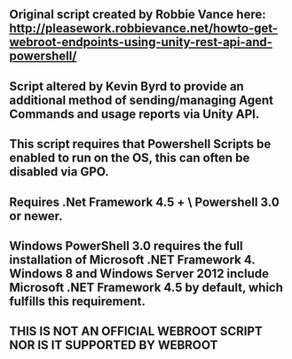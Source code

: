 ## Original script created by Robbie Vance here: http://pleasework.robbievance.net/howto-get-webroot-endpoints-using-unity-rest-api-and-powershell/
## Script altered by Kevin Byrd to provide an additional method of sending/managing Agent Commands and usage reports via Unity API.
## This script requires that Powershell Scripts be enabled to run on the OS, this can often be disabled via GPO.
## Requires .Net Framework 4.5 + \ Powershell 3.0 or newer.
## Windows PowerShell 3.0 requires the full installation of Microsoft .NET Framework 4. Windows 8 and Windows Server 2012 include Microsoft .NET Framework 4.5 by default, which fulfills this requirement.
## THIS IS NOT AN OFFICIAL WEBROOT SCRIPT NOR IS IT SUPPORTED BY WEBROOT
